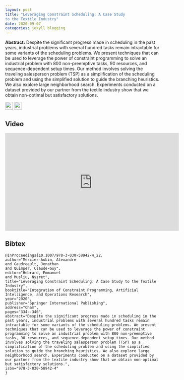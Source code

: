 ```yaml
---
layout: post
title: "Leveraging Constraint Scheduling: A Case Study
to the Textile Industry"
date: 2020-09-07
categories: jekyll blogging
---
```


**Abstract:** Despite the significant progress made in scheduling in the
past years, industrial problems with several hundred tasks remain intractable
for some variants of the scheduling problems. We present techniques
that can be used to leverage the power of constraint programming
to solve an industrial problem with 800 non-preemptive tasks, 90
resources, and sequence-dependent setup times. Our method involves
solving the traveling salesperson problem (TSP) as a simplification of
the scheduling problem and using the simplified solution to guide the
branching heuristics. We also explore large neighborhood search. Experiments
conducted on a dataset provided by our partner from the textile
industry show that we obtain non-optimal but satisfactory solutions.

[<img src="https://alexandremercieraubin.com/MyWork/icons/pdf.png" width="25"/>](https://alexandremercieraubin.com/MyWork/papers/CPAIOR2020TspSchedule.pdf)
[<img src="https://alexandremercieraubin.com/MyWork/icons/link.png" width="25"/>](https://link.springer.com/chapter/10.1007/978-3-030-58475-7_44)

## Video
<iframe width="560" height="315" src="https://youtu.be/dC72_1jTPGs" frameborder="0" allow="autoplay; encrypted-media" allowfullscreen></iframe>

## Bibtex
```
@InProceedings{10.1007/978-3-030-58942-4_22,
author="Mercier-Aubin, Alexandre
and Gaudreault, Jonathan
and Quimper, Claude-Guy",
editor="Hebrard, Emmanuel
and Musliu, Nysret",
title="Leveraging Constraint Scheduling: A Case Study to the Textile Industry",
booktitle="Integration of Constraint Programming, Artificial Intelligence, and Operations Research",
year="2020",
publisher="Springer International Publishing",
address="Cham",
pages="334--346",
abstract="Despite the significant progress made in scheduling in the past years, industrial problems with several hundred tasks remain intractable for some variants of the scheduling problems. We present techniques that can be used to leverage the power of constraint programming to solve an industrial problem with 800 non-preemptive tasks, 90 resources, and sequence-dependent setup times. Our method involves solving the traveling salesperson problem (TSP) as a simplification of the scheduling problem and using the simplified solution to guide the branching heuristics. We also explore large neighborhood search. Experiments conducted on a dataset provided by our partner from the textile industry show that we obtain non-optimal but satisfactory solutions.",
isbn="978-3-030-58942-4"
}
```